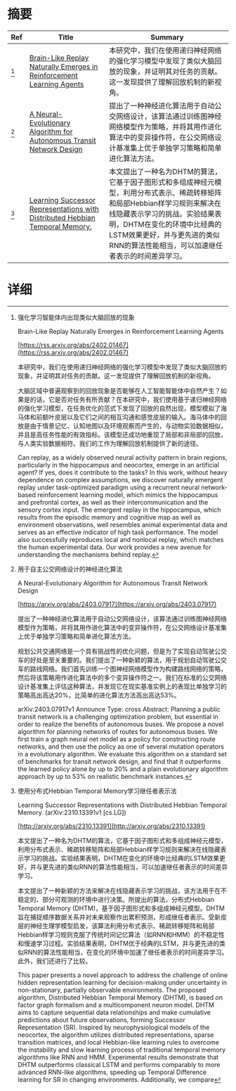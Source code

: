 # 摘要

| Ref | Title | Summary |
| --- | --- | --- |
| [^1] | [Brain-Like Replay Naturally Emerges in Reinforcement Learning Agents](https://rss.arxiv.org/abs/2402.01467) | 本研究中，我们在使用递归神经网络的强化学习模型中发现了类似大脑回放的现象，并证明其对任务的贡献。这一发现提供了理解回放机制的新视角。 |
| [^2] | [A Neural-Evolutionary Algorithm for Autonomous Transit Network Design](https://arxiv.org/abs/2403.07917) | 提出了一种神经进化算法用于自动公交网络设计，该算法通过训练图神经网络模型作为策略，并将其用作进化算法中的变异操作符，在公交网络设计基准集上优于单独学习策略和简单进化算法方法。 |
| [^3] | [Learning Successor Representations with Distributed Hebbian Temporal Memory.](http://arxiv.org/abs/2310.13391) | 本文提出了一种名为DHTM的算法，它基于因子图形式和多组成神经元模型，利用分布式表示、稀疏转移矩阵和局部Hebbian样学习规则来解决在线隐藏表示学习的挑战。实验结果表明，DHTM在变化的环境中比经典的LSTM效果更好，并与更先进的类似RNN的算法性能相当，可以加速继任者表示的时间差异学习。 |

# 详细

[^1]: 强化学习智能体内出现类似大脑回放的现象

    Brain-Like Replay Naturally Emerges in Reinforcement Learning Agents

    [https://rss.arxiv.org/abs/2402.01467](https://rss.arxiv.org/abs/2402.01467)

    本研究中，我们在使用递归神经网络的强化学习模型中发现了类似大脑回放的现象，并证明其对任务的贡献。这一发现提供了理解回放机制的新视角。

    

    大脑区域中普遍观察到的回放现象是否能够在人工智能智能体中自然产生？如果是的话，它是否对任务有所贡献？在本研究中，我们使用基于递归神经网络的强化学习模型，在任务优化的范式下发现了回放的自然出现，模型模拟了海马体和前额叶皮层以及它们之间的相互沟通和感觉皮层的输入。海马体中的回放是由于情景记忆、认知地图以及环境观察而产生的，与动物实验数据相似，并且是高任务性能的有效指标。该模型还成功地重现了局部和非局部的回放，与人类实验数据相符。我们的工作为理解回放机制提供了新的途径。

    Can replay, as a widely observed neural activity pattern in brain regions, particularly in the hippocampus and neocortex, emerge in an artificial agent? If yes, does it contribute to the tasks? In this work, without heavy dependence on complex assumptions, we discover naturally emergent replay under task-optimized paradigm using a recurrent neural network-based reinforcement learning model, which mimics the hippocampus and prefrontal cortex, as well as their intercommunication and the sensory cortex input. The emergent replay in the hippocampus, which results from the episodic memory and cognitive map as well as environment observations, well resembles animal experimental data and serves as an effective indicator of high task performance. The model also successfully reproduces local and nonlocal replay, which matches the human experimental data. Our work provides a new avenue for understanding the mechanisms behind replay.
    
[^2]: 用于自主公交网络设计的神经进化算法

    A Neural-Evolutionary Algorithm for Autonomous Transit Network Design

    [https://arxiv.org/abs/2403.07917](https://arxiv.org/abs/2403.07917)

    提出了一种神经进化算法用于自动公交网络设计，该算法通过训练图神经网络模型作为策略，并将其用作进化算法中的变异操作符，在公交网络设计基准集上优于单独学习策略和简单进化算法方法。

    

    规划公共交通网络是一个具有挑战性的优化问题，但是为了实现自动驾驶公交车的好处是至关重要的。我们提出了一种新颖的算法，用于规划自动驾驶公交车的路线网络。我们首先训练一个图神经网络模型作为构建路线网络的策略，然后将该策略用作进化算法中的多个变异操作符之一。我们在标准的公交网络设计基准集上评估这种算法，并发现它在现实基准实例上的表现比单独学习的策略高出高达20\%，比简单的进化算法方法高出高达53%。

    arXiv:2403.07917v1 Announce Type: cross  Abstract: Planning a public transit network is a challenging optimization problem, but essential in order to realize the benefits of autonomous buses. We propose a novel algorithm for planning networks of routes for autonomous buses. We first train a graph neural net model as a policy for constructing route networks, and then use the policy as one of several mutation operators in a evolutionary algorithm. We evaluate this algorithm on a standard set of benchmarks for transit network design, and find that it outperforms the learned policy alone by up to 20\% and a plain evolutionary algorithm approach by up to 53\% on realistic benchmark instances.
    
[^3]: 使用分布式Hebbian Temporal Memory学习继任者表示法

    Learning Successor Representations with Distributed Hebbian Temporal Memory. (arXiv:2310.13391v1 [cs.LG])

    [http://arxiv.org/abs/2310.13391](http://arxiv.org/abs/2310.13391)

    本文提出了一种名为DHTM的算法，它基于因子图形式和多组成神经元模型，利用分布式表示、稀疏转移矩阵和局部Hebbian样学习规则来解决在线隐藏表示学习的挑战。实验结果表明，DHTM在变化的环境中比经典的LSTM效果更好，并与更先进的类似RNN的算法性能相当，可以加速继任者表示的时间差异学习。

    

    本文提出了一种新颖的方法来解决在线隐藏表示学习的挑战，该方法用于在不稳定的、部分可观测的环境中进行决策。所提出的算法，分布式Hebbian Temporal Memory (DHTM)，基于因子图形式和多组成神经元模型。DHTM旨在捕捉顺序数据关系并对未来观察作出累积预测，形成继任者表示。受新皮层的神经生理学模型启发，该算法利用分布式表示、稀疏转移矩阵和局部Hebbian样学习规则克服了传统时间记忆算法（如RNN和HMM）的不稳定性和慢速学习过程。实验结果表明，DHTM优于经典的LSTM，并与更先进的类似RNN的算法性能相当，在变化的环境中加速了继任者表示的时间差异学习。此外，我们还进行了比较。

    This paper presents a novel approach to address the challenge of online hidden representation learning for decision-making under uncertainty in non-stationary, partially observable environments. The proposed algorithm, Distributed Hebbian Temporal Memory (DHTM), is based on factor graph formalism and a multicomponent neuron model. DHTM aims to capture sequential data relationships and make cumulative predictions about future observations, forming Successor Representation (SR). Inspired by neurophysiological models of the neocortex, the algorithm utilizes distributed representations, sparse transition matrices, and local Hebbian-like learning rules to overcome the instability and slow learning process of traditional temporal memory algorithms like RNN and HMM. Experimental results demonstrate that DHTM outperforms classical LSTM and performs comparably to more advanced RNN-like algorithms, speeding up Temporal Difference learning for SR in changing environments. Additionally, we compare
    

